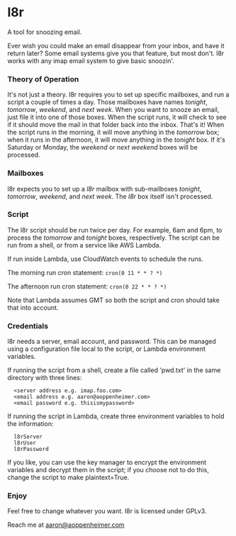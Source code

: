 # l8r
A tool for snoozing email.

Ever wish you could make an email disappear from your inbox, and have it return later? Some email systems give you that feature,
but most don't. l8r works with any imap email system to give basic snoozin'.

### Theory of Operation

It's not just a theory. l8r requires you to set up specific mailboxes, and run a script a couple of times a day. Those mailboxes have names _tonight_, _tomorrow_, _weekend_, and _next week_. When you want to snooze an email, just file it into one of those boxes. When the script runs, it will check to see if it should move the mail in that folder back into the inbox. That's it! When the script runs in the morning, it will move anything in the _tomorrow_ box; when it runs in the afternoon, it will move anything in the _tonight_ box. If it's Saturday or Monday, the _weekend_ or _next weekend_ boxes will be processed.

### Mailboxes

l8r expects you to set up a _l8r_ mailbox with sub-mailboxes _tonight_, _tomorrow_, _weekend_, and _next week_. The _l8r_ box itself isn't processed.

### Script

The l8r script should be run twice per day. For example, 6am and 6pm, to process the _tomorrow_ and _tonight_ boxes, respectively. The script can be run from a shell, or from a service like AWS Lambda.

If run inside Lambda, use CloudWatch events to schedule the runs.

The morning run cron statement:
```cron(0 11 * * ? *)```

The afternoon run cron statement:
```cron(0 22 * * ? *)```

Note that Lambda assumes GMT so both the script and cron should take that into account.

### Credentials

l8r needs a server, email account, and password. This can be managed using a configuration file local to the script, or Lambda environment variables.

If running the script from a shell, create a file called 'pwd.txt' in the same directory with three lines:

~~~~
  <server address e.g. imap.foo.com>
  <email address e.g. aaron@aoppenheimer.com>
  <email password e.g. thisismypassword>
~~~~

If running the script in Lambda, create three environment variables to hold the information:

~~~~
  l8rServer
  l8rUser
  l8rPassword
~~~~

If you like, you can use the key manager to encrypt the environment variables and decrypt them in the script; if you choose not to do this, change the script to make plaintext=True.

### Enjoy

Feel free to change whatever you want. l8r is licensed under GPLv3.

Reach me at aaron@aoppenheimer.com


